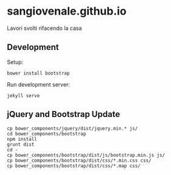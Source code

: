 # sangiovenale.github.io

Lavori svolti rifacendo la casa

## Development

Setup:
```
bower install bootstrap
```

Run development server:

```
jekyll serve
```

## jQuery and Bootstrap Update

```
cp bower_components/jquery/dist/jquery.min.* js/
cd bower_components/bootstrap
npm install
grunt dist
cd -
cp bower_components/bootstrap/dist/js/bootstrap.min.js js/
cp bower_components/bootstrap/dist/css/*.min.css css/
cp bower_components/bootstrap/dist/css/*.map css/
```
